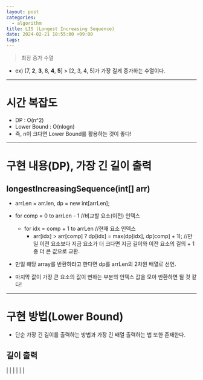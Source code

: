 ```yaml
---
layout: post
categories:
  - algorithm
title: LIS (Longest Increasing Sequence)
date: 2024-02-21 18:55:00 +09:00
tags:
---
```


>최장 증가 수열
- ex) \[7, **2**, **3**, 8, **4**, **5**] > \[2, 3, 4, 5]가 가장 길게 증가하는 수열이다.

---

# 시간 복잡도
- DP : O(n^2)
- Lower Bound : O(nlogn)
- 즉, n이 크다면 Lower Bound를 활용하는 것이 좋다!

---

# 구현 내용(DP), 가장 긴 길이 출력

## longestIncreasingSequence(int[] arr)
- arrLen = arr.len, dp = new int\[arrLen];
- for comp = 0 to arrLen - 1 //비교할 요소(이전) 인덱스
	- for idx = comp + 1 to arrLen //현재 요소 인덱스
		- arr\[idx] > arr\[comp] ? dp\[idx] = max(dp\[idx], dp\[comp] + 1); //만일 이전 요소보다 지금 요소가 더 크다면 지금 길이와 이전 요소의 길의 + 1 중 더 큰 값으로 교환.

- 만일 해당 array를 반환하라고 한다면 dp를 arrLen의 2차원 배열로 선언.
- 마지막 값이 가장 큰 요소의 값이 변하는 부분의 인덱스 값을 모아 반환하면 될 것 같다!

---

# 구현 방법(Lower Bound)
- 단순 가장 긴 길이를 출력하는 방법과 가장 긴 배열 출력하는 법 또한 존재한다.

## 길이 출력

| | | 
| | |